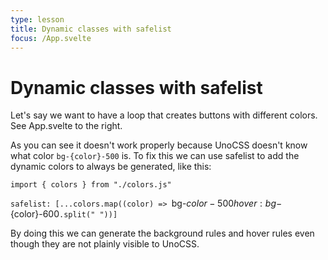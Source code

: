 ```yaml
---
type: lesson
title: Dynamic classes with safelist
focus: /App.svelte
---
```


# Dynamic classes with safelist

Let's say we want to have a loop that creates buttons with different colors. See App.svelte to the right.

As you can see it doesn't work properly because UnoCSS doesn't know what color `bg-{color}-500` is. To fix this we can use safelist to add the dynamic colors to always be generated, like this:

`import { colors } from "./colors.js"`

`safelist: [...colors.map((color) => `bg-${color}-500 hover:bg-${color}-600`.split(" "))]`

By doing this we can generate the background rules and hover rules even though they are not plainly visible to UnoCSS.